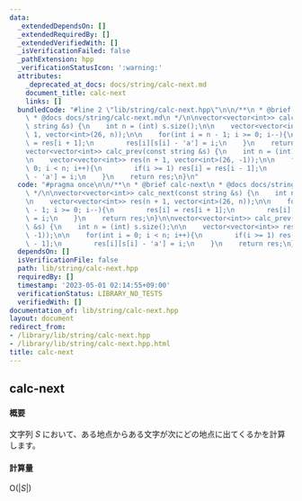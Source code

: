 ```yaml
---
data:
  _extendedDependsOn: []
  _extendedRequiredBy: []
  _extendedVerifiedWith: []
  _isVerificationFailed: false
  _pathExtension: hpp
  _verificationStatusIcon: ':warning:'
  attributes:
    _deprecated_at_docs: docs/string/calc-next.md
    document_title: calc-next
    links: []
  bundledCode: "#line 2 \"lib/string/calc-next.hpp\"\n\n/**\n * @brief calc-next\n\
    \ * @docs docs/string/calc-next.md\n */\n\nvector<vector<int>> calc_next(const\
    \ string &s) {\n    int n = (int) s.size();\n\n    vector<vector<int>> res(n +\
    \ 1, vector<int>(26, n));\n\n    for(int i = n - 1; i >= 0; i--){\n        res[i]\
    \ = res[i + 1];\n        res[i][s[i] - 'a'] = i;\n    }\n    return res;\n}\n\n\
    vector<vector<int>> calc_prev(const string &s) {\n    int n = (int) s.size();\n\
    \n    vector<vector<int>> res(n + 1, vector<int>(26, -1));\n\n    for(int i =\
    \ 0; i < n; i++){\n        if(i >= 1) res[i] = res[i - 1];\n        res[i][s[i]\
    \ - 'a'] = i;\n    }\n    return res;\n}\n"
  code: "#pragma once\n\n/**\n * @brief calc-next\n * @docs docs/string/calc-next.md\n\
    \ */\n\nvector<vector<int>> calc_next(const string &s) {\n    int n = (int) s.size();\n\
    \n    vector<vector<int>> res(n + 1, vector<int>(26, n));\n\n    for(int i = n\
    \ - 1; i >= 0; i--){\n        res[i] = res[i + 1];\n        res[i][s[i] - 'a']\
    \ = i;\n    }\n    return res;\n}\n\nvector<vector<int>> calc_prev(const string\
    \ &s) {\n    int n = (int) s.size();\n\n    vector<vector<int>> res(n + 1, vector<int>(26,\
    \ -1));\n\n    for(int i = 0; i < n; i++){\n        if(i >= 1) res[i] = res[i\
    \ - 1];\n        res[i][s[i] - 'a'] = i;\n    }\n    return res;\n}"
  dependsOn: []
  isVerificationFile: false
  path: lib/string/calc-next.hpp
  requiredBy: []
  timestamp: '2023-05-01 02:14:55+09:00'
  verificationStatus: LIBRARY_NO_TESTS
  verifiedWith: []
documentation_of: lib/string/calc-next.hpp
layout: document
redirect_from:
- /library/lib/string/calc-next.hpp
- /library/lib/string/calc-next.hpp.html
title: calc-next
---
```

## calc-next

#### 概要

文字列 $S$ において、ある地点からある文字が次にどの地点に出てくるかを計算します。

#### 計算量

$\mathrm{O}(\lvert S\lvert)$